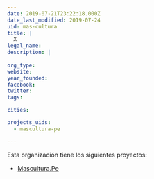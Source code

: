 ```yaml
---
date: 2019-07-21T23:22:18.000Z
date_last_modified: 2019-07-24
uid: mas-cultura
title: |
  X
legal_name: 
description: |
  
org_type: 
website: 
year_founded: 
facebook: 
twitter: 
tags:

cities: 

projects_uids:
  - mascultura-pe

---
```


Esta organización tiene los siguientes proyectos:

- [Mascultura.Pe](/proyectos/mascultura-pe)
